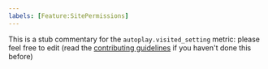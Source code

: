 ```yaml
---
labels: [Feature:SitePermissions]
---
```


This is a stub commentary for the `autoplay.visited_setting` metric: please feel free to edit (read the
[contributing guidelines](https://github.com/mozilla/glean-annotations/blob/main/CONTRIBUTING.md)
if you haven't done this before)
